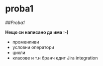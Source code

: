 # proba1

##*Proba1*

**Нещо си написано да има :-)**

* променливи
* условни оператори
* цикли
* класове и т.н
бранч едит
Jira integration
